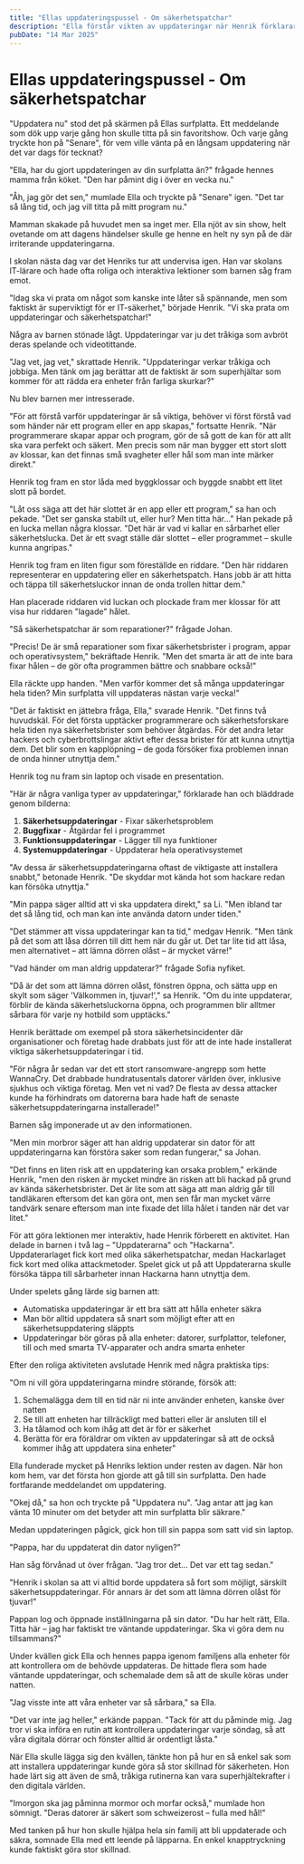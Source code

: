 ```yaml
---
title: "Ellas uppdateringspussel - Om säkerhetspatchar"
description: "Ella förstår vikten av uppdateringar när Henrik förklarar dem som riddare som täpper till hål i en borgmur, vilket skyddar mot angripare."
pubDate: "14 Mar 2025"
---
```

# Ellas uppdateringspussel - Om säkerhetspatchar

"Uppdatera nu" stod det på skärmen på Ellas surfplatta. Ett meddelande som dök upp varje gång hon skulle titta på sin favoritshow. Och varje gång tryckte hon på "Senare", för vem ville vänta på en långsam uppdatering när det var dags för tecknat?

"Ella, har du gjort uppdateringen av din surfplatta än?" frågade hennes mamma från köket. "Den har påmint dig i över en vecka nu."

"Åh, jag gör det sen," mumlade Ella och tryckte på "Senare" igen. "Det tar så lång tid, och jag vill titta på mitt program nu."

Mamman skakade på huvudet men sa inget mer. Ella njöt av sin show, helt ovetande om att dagens händelser skulle ge henne en helt ny syn på de där irriterande uppdateringarna.

I skolan nästa dag var det Henriks tur att undervisa igen. Han var skolans IT-lärare och hade ofta roliga och interaktiva lektioner som barnen såg fram emot.

"Idag ska vi prata om något som kanske inte låter så spännande, men som faktiskt är superviktigt för er IT-säkerhet," började Henrik. "Vi ska prata om uppdateringar och säkerhetspatchar!"

Några av barnen stönade lågt. Uppdateringar var ju det tråkiga som avbröt deras spelande och videotittande.

"Jag vet, jag vet," skrattade Henrik. "Uppdateringar verkar tråkiga och jobbiga. Men tänk om jag berättar att de faktiskt är som superhjältar som kommer för att rädda era enheter från farliga skurkar?"

Nu blev barnen mer intresserade.

"För att förstå varför uppdateringar är så viktiga, behöver vi först förstå vad som händer när ett program eller en app skapas," fortsatte Henrik. "När programmerare skapar appar och program, gör de så gott de kan för att allt ska vara perfekt och säkert. Men precis som när man bygger ett stort slott av klossar, kan det finnas små svagheter eller hål som man inte märker direkt."

Henrik tog fram en stor låda med byggklossar och byggde snabbt ett litet slott på bordet.

"Låt oss säga att det här slottet är en app eller ett program," sa han och pekade. "Det ser ganska stabilt ut, eller hur? Men titta här..." Han pekade på en lucka mellan några klossar. "Det här är vad vi kallar en sårbarhet eller säkerhetslucka. Det är ett svagt ställe där slottet – eller programmet – skulle kunna angripas."

Henrik tog fram en liten figur som föreställde en riddare. "Den här riddaren representerar en uppdatering eller en säkerhetspatch. Hans jobb är att hitta och täppa till säkerhetsluckor innan de onda trollen hittar dem."

Han placerade riddaren vid luckan och plockade fram mer klossar för att visa hur riddaren "lagade" hålet.

"Så säkerhetspatchar är som reparationer?" frågade Johan.

"Precis! De är små reparationer som fixar säkerhetsbrister i program, appar och operativsystem," bekräftade Henrik. "Men det smarta är att de inte bara fixar hålen – de gör ofta programmen bättre och snabbare också!"

Ella räckte upp handen. "Men varför kommer det så många uppdateringar hela tiden? Min surfplatta vill uppdateras nästan varje vecka!"

"Det är faktiskt en jättebra fråga, Ella," svarade Henrik. "Det finns två huvudskäl. För det första upptäcker programmerare och säkerhetsforskare hela tiden nya säkerhetsbrister som behöver åtgärdas. För det andra letar hackers och cyberbrottslingar aktivt efter dessa brister för att kunna utnyttja dem. Det blir som en kapplöpning – de goda försöker fixa problemen innan de onda hinner utnyttja dem."

Henrik tog nu fram sin laptop och visade en presentation.

"Här är några vanliga typer av uppdateringar," förklarade han och bläddrade genom bilderna:

1. **Säkerhetsuppdateringar** - Fixar säkerhetsproblem
2. **Buggfixar** - Åtgärdar fel i programmet
3. **Funktionsuppdateringar** - Lägger till nya funktioner
4. **Systemuppdateringar** - Uppdaterar hela operativsystemet

"Av dessa är säkerhetsuppdateringarna oftast de viktigaste att installera snabbt," betonade Henrik. "De skyddar mot kända hot som hackare redan kan försöka utnyttja."

"Min pappa säger alltid att vi ska uppdatera direkt," sa Li. "Men ibland tar det så lång tid, och man kan inte använda datorn under tiden."

"Det stämmer att vissa uppdateringar kan ta tid," medgav Henrik. "Men tänk på det som att låsa dörren till ditt hem när du går ut. Det tar lite tid att låsa, men alternativet – att lämna dörren olåst – är mycket värre!"

"Vad händer om man aldrig uppdaterar?" frågade Sofia nyfiket.

"Då är det som att lämna dörren olåst, fönstren öppna, och sätta upp en skylt som säger 'Välkommen in, tjuvar!'," sa Henrik. "Om du inte uppdaterar, förblir de kända säkerhetsluckorna öppna, och programmen blir alltmer sårbara för varje ny hotbild som upptäcks."

Henrik berättade om exempel på stora säkerhetsincidenter där organisationer och företag hade drabbats just för att de inte hade installerat viktiga säkerhetsuppdateringar i tid.

"För några år sedan var det ett stort ransomware-angrepp som hette WannaCry. Det drabbade hundratusentals datorer världen över, inklusive sjukhus och viktiga företag. Men vet ni vad? De flesta av dessa attacker kunde ha förhindrats om datorerna bara hade haft de senaste säkerhetsuppdateringarna installerade!"

Barnen såg imponerade ut av den informationen.

"Men min morbror säger att han aldrig uppdaterar sin dator för att uppdateringarna kan förstöra saker som redan fungerar," sa Johan.

"Det finns en liten risk att en uppdatering kan orsaka problem," erkände Henrik, "men den risken är mycket mindre än risken att bli hackad på grund av kända säkerhetsbrister. Det är lite som att säga att man aldrig går till tandläkaren eftersom det kan göra ont, men sen får man mycket värre tandvärk senare eftersom man inte fixade det lilla hålet i tanden när det var litet."

För att göra lektionen mer interaktiv, hade Henrik förberett en aktivitet. Han delade in barnen i två lag – "Uppdaterarna" och "Hackarna". Uppdaterarlaget fick kort med olika säkerhetspatchar, medan Hackarlaget fick kort med olika attackmetoder. Spelet gick ut på att Uppdaterarna skulle försöka täppa till sårbarheter innan Hackarna hann utnyttja dem.

Under spelets gång lärde sig barnen att:
- Automatiska uppdateringar är ett bra sätt att hålla enheter säkra
- Man bör alltid uppdatera så snart som möjligt efter att en säkerhetsuppdatering släppts
- Uppdateringar bör göras på alla enheter: datorer, surfplattor, telefoner, till och med smarta TV-apparater och andra smarta enheter

Efter den roliga aktiviteten avslutade Henrik med några praktiska tips:

"Om ni vill göra uppdateringarna mindre störande, försök att:
1. Schemalägga dem till en tid när ni inte använder enheten, kanske över natten
2. Se till att enheten har tillräckligt med batteri eller är ansluten till el
3. Ha tålamod och kom ihåg att det är för er säkerhet
4. Berätta för era föräldrar om vikten av uppdateringar så att de också kommer ihåg att uppdatera sina enheter"

Ella funderade mycket på Henriks lektion under resten av dagen. När hon kom hem, var det första hon gjorde att gå till sin surfplatta. Den hade fortfarande meddelandet om uppdatering.

"Okej då," sa hon och tryckte på "Uppdatera nu". "Jag antar att jag kan vänta 10 minuter om det betyder att min surfplatta blir säkrare."

Medan uppdateringen pågick, gick hon till sin pappa som satt vid sin laptop.

"Pappa, har du uppdaterat din dator nyligen?"

Han såg förvånad ut över frågan. "Jag tror det... Det var ett tag sedan."

"Henrik i skolan sa att vi alltid borde uppdatera så fort som möjligt, särskilt säkerhetsuppdateringar. För annars är det som att lämna dörren olåst för tjuvar!"

Pappan log och öppnade inställningarna på sin dator. "Du har helt rätt, Ella. Titta här – jag har faktiskt tre väntande uppdateringar. Ska vi göra dem nu tillsammans?"

Under kvällen gick Ella och hennes pappa igenom familjens alla enheter för att kontrollera om de behövde uppdateras. De hittade flera som hade väntande uppdateringar, och schemalade dem så att de skulle köras under natten.

"Jag visste inte att våra enheter var så sårbara," sa Ella.

"Det var inte jag heller," erkände pappan. "Tack för att du påminde mig. Jag tror vi ska införa en rutin att kontrollera uppdateringar varje söndag, så att våra digitala dörrar och fönster alltid är ordentligt låsta."

När Ella skulle lägga sig den kvällen, tänkte hon på hur en så enkel sak som att installera uppdateringar kunde göra så stor skillnad för säkerheten. Hon hade lärt sig att även de små, tråkiga rutinerna kan vara superhjältekrafter i den digitala världen.

"Imorgon ska jag påminna mormor och morfar också," mumlade hon sömnigt. "Deras datorer är säkert som schweizerost – fulla med hål!"

Med tanken på hur hon skulle hjälpa hela sin familj att bli uppdaterade och säkra, somnade Ella med ett leende på läpparna. En enkel knapptryckning kunde faktiskt göra stor skillnad.